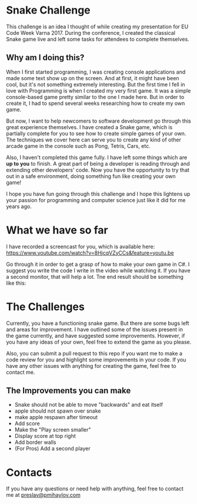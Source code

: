 # Snake Challenge
This challenge is an idea I thought of while creating my presentation for EU Code Week Varna 2017.
During the conference, I created the classical Snake game live and left some tasks for attendees to complete themselves.

## Why am I doing this?
When I first started programming, I was creating console applications and made some text show up on the screen. And at first, it might have been cool, but it's not something extremely interesting. But the first time I fell in love with Programming is when I created my very first game. It was a simple console-based game pretty similar to the one I made here. But in order to create it, I had to spend several weeks researching how to create my own game.

But now, I want to help newcomers to software development go through this great experience themselves.
I have created a Snake game, which is partially complete for you to see how to create simple games of your own. The techniques we cover here can serve you to create any kind of other arcade game in the console such as Pong, Tetris, Cars, etc.

Also, I haven't completed this game fully. I have left some things which are **up to you** to finish. A great part of being a developer is reading through and extending other developers' code. Now you have the opportunity to try that out in a safe environment, doing something fun like creating your own game!

I hope you have fun going through this challenge and I hope this lightens up your passion for programming and computer science just like it did for me years ago.

# What we have so far
I have recorded a screencast for you, which is available here: 
https://www.youtube.com/watch?v=8HjcqVZyCCs&feature=youtu.be

Go through it in order to get a grasp of how to make your own game in C#. I suggest you write the code I write in the video while watching it. If you have a second monitor, that will help a lot. Tne end result should be something like this:


# The Challenges
Currently, you have a functioning snake game. But there are some bugs left and areas for improvement. I have outlined some of the issues present in the game currently, and have suggested some improvements. However, if you have any ideas of your own, feel free to extend the game as you please.

Also, you can submit a pull request to this repo if you want me to make a code review for you and highlight some improvements in your code. If you have any other issues with anything for creating the game, feel free to contact me.

## The Improvements you can make
* Snake should not be able to move "backwards" and eat itself
* apple should not spawn over snake
* make apple respawn after timeout
* Add score
* Make the "Play screen smaller"
* Display score at top right
* Add border walls
* (For Pros) Add a second player

# Contacts
If you have any questions or need help with anything, feel free to contact me at preslav@pmihaylov.com
